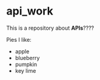 # api_work

This is a repository about **APIs**????

Pies I like:

- apple
- blueberry
- pumpkin
- key lime